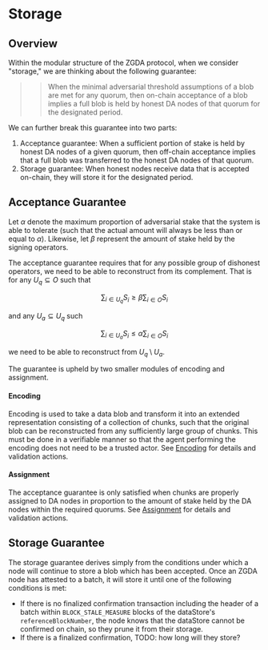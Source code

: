 # Storage

## Overview

Within the modular structure of the ZGDA protocol, when we consider "storage," we are thinking about the following guarantee:

>> When the minimal adversarial threshold assumptions of a blob are met for any quorum, then on-chain acceptance of a blob implies a full blob is held by honest DA nodes of that quorum for the designated period.

We can further break this guarantee into two parts:
1. Acceptance guarantee: When a sufficient portion of stake is held by honest DA nodes of a given quorum, then off-chain acceptance implies that a full blob was transferred to the honest DA nodes of that quorum.
2. Storage guarantee: When honest nodes receive data that is accepted on-chain, they will store it for the designated period.

## Acceptance Guarantee

Let $\alpha$ denote the maximum proportion of adversarial stake that the system is able to tolerate (such that the actual amount will always be less than or equal to $\alpha$). Likewise, let $\beta$ represent the amount of stake held by the signing operators.

The acceptance guarantee requires that for any possible group of dishonest operators, we need to be able to reconstruct from its complement. That is for any $U_q \subseteq O$ such that

$$ \sum_{i \in U_q} S_i \ge \beta \sum_{i \in O}S_i$$

and any $U_a \subseteq U_q$ such

$$ \sum_{i \in U_a} S_i \le \alpha \sum_{i \in O}S_i$$

we need to be able to reconstruct from $U_q \setminus U_a$.

The guarantee is upheld by two smaller modules of encoding and assignment.

#### Encoding
Encoding is used to take a data blob and transform it into an extended representation consisting of a collection of chunks, such that the original blob can be reconstructed from any sufficiently large group of chunks. This must be done in a verifiable manner so that the agent performing the encoding does not need to be a trusted actor. See [Encoding](./encoding.md) for details and validation actions.

#### Assignment
The acceptance guarantee is only satisfied when chunks are properly assigned to DA nodes in proportion to the amount of stake held by the DA nodes within the required quorums. See [Assignment](./assignment.md) for details and validation actions.

## Storage Guarantee

The storage guarantee derives simply from the conditions under which a node will continue to store a blob which has been accepted. Once an ZGDA node has attested to a batch, it will store it until one of the following conditions is met:
- If there is no finalized confirmation transaction including the header of a batch within `BLOCK_STALE_MEASURE` blocks of the dataStore's `referenceBlockNumber`, the node knows that the dataStore cannot be confirmed on chain, so they prune it from their storage.
- If there is a finalized confirmation, TODO: how long will they store?
